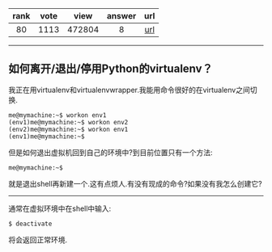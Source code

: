 
| rank | vote | view | answer | url |
|:-:|:-:|:-:|:-:|:-:|
|80|1113|472804|8| [url](http://stackoverflow.com/questions/990754/how-to-leave-exit-deactivate-a-python-virtualenv) |
***

## 如何离开/退出/停用Python的virtualenv？

我正在用virtualenv和virtualenvwrapper.我能用命令很好的在virtualenv之间切换.

```
me@mymachine:~$ workon env1
(env1)me@mymachine:~$ workon env2
(env2)me@mymachine:~$ workon env1
(env1)me@mymachine:~$
```

但是如何退出虚拟机回到自己的环境中?到目前位置只有一个方法:

```
me@mymachine:~$
```

就是退出shell再新建一个.这有点烦人.有没有现成的命令?如果没有我怎么创建它?

***

通常在虚拟环境中在shell中输入:

```
$ deactivate
```

将会返回正常环境.